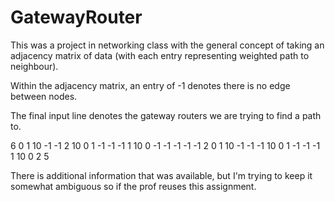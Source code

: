 # GatewayRouter

This was a project in networking class with the general concept of taking an adjacency matrix of data (with each entry representing weighted path to neighbour).  

Within the adjacency matrix, an entry of -1 denotes there is no edge between nodes.

The final input line denotes the gateway routers we are trying to find a path to.


  
6
0 1 10 -1 -1 2
10 0 1 -1 -1 -1
1 10 0 -1 -1 -1
-1 -1 2 0 1 10
-1 -1 -1 10 0 1
-1 -1 -1 1 10 0
2 5

There is additional information that was available, but I'm trying to keep it somewhat ambiguous so if the prof reuses this assignment.